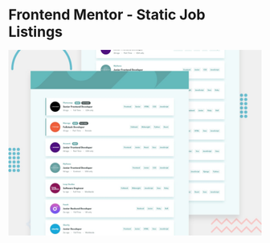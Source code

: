 # Frontend Mentor - Static Job Listings

![Design preview for the Static Job Listings challenge](./design/desktop-preview.jpg)